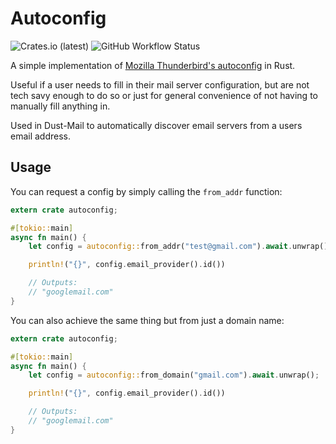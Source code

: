 # Autoconfig

![Crates.io (latest)](https://img.shields.io/crates/dv/autoconfig)
![GitHub Workflow Status](https://img.shields.io/github/actions/workflow/status/dust-mail/autoconfig/test.yml)

A simple implementation of [Mozilla Thunderbird's autoconfig](https://wiki.mozilla.org/Thunderbird:Autoconfiguration) in Rust.

Useful if a user needs to fill in their mail server configuration, but are not tech savy enough to do so or just for general convenience of not having to manually fill anything in.

Used in Dust-Mail to automatically discover email servers from a users email address.

## Usage

You can request a config by simply calling the `from_addr` function:

```rust
extern crate autoconfig;

#[tokio::main]
async fn main() {
    let config = autoconfig::from_addr("test@gmail.com").await.unwrap();

    println!("{}", config.email_provider().id())

    // Outputs:
    // "googlemail.com"
}
```

You can also achieve the same thing but from just a domain name:

```rust
extern crate autoconfig;

#[tokio::main]
async fn main() {
    let config = autoconfig::from_domain("gmail.com").await.unwrap();

    println!("{}", config.email_provider().id())

    // Outputs:
    // "googlemail.com"
}
```
